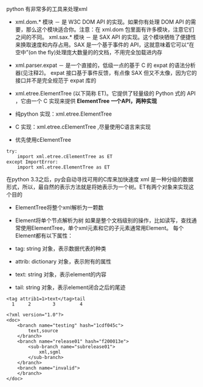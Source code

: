 python 有非常多的工具来处理xml

- xml.dom.* 模块 － 是 W3C DOM API 的实现。如果你有处理 DOM API 的需要，那么这个模块适合你。注意：在 xml.dom 包里面有许多模块，注意它们之间的不同。
xml.sax.* 模块 － 是 SAX API 的实现。这个模块牺牲了便捷性来换取速度和内存占用。SAX 是一个基于事件的 API，这就意味着它可以“在空中”(on the fly)处理庞大数量的的文档，不用完全加载进内存
- xml.parser.expat － 是一个直接的，低级一点的基于 C 的 expat 的语法分析器(见注释2)。 expat 接口基于事件反馈，有点像 SAX 但又不太像，因为它的接口并不是完全规范于 expat 库的
- xml.etree.ElementTree (以下简称 ET)。它提供了轻量级的 Python 式的 API ，它由一个 C 实现来提供
**ElementTree 一个API，两种实现**

- 纯python 实现：xml.etree.ElementTree
- C 实现：xml.etree.cElementTree ,尽量使用C语言来实现
- 优先使用cElementTree

```
try:
    import xml.etree.cElementTree as ET
except ImportError:
    import xml.etree.ElementTree as ET
```

在python 3.3之后，py会自动寻找可用的C库来加快速度
xml 是一种分级的数据形式，所以，最自然的表示方法就是将她表示为一个树。ET有两个对象来实现这个目的 

- ElementTree将整个xml解析为一颗数
- Element将单个节点解析为树
如果是整个文档级别的操作，比如读写，查找通常使用ElementTree，单个xml元素和它的子元素通常用Element。
每个Element都有以下属性：

- tag: string 对象，表示数据代表的种类
- attrib: dictionary 对象，表示附有的属性
- text: string 对象，表示element的内容
- tail: string 对象，表示element闭合之后的尾迹

```
<tag attrib1=1>text</tag>tail
  1     2        3         4
```


```
<?xml version="1.0"?>
<doc>
    <branch name="testing" hash="1cdf045c">
        text,source
    </branch>
    <branch name="release01" hash="f200013e">
        <sub-branch name="subrelease01">
            xml,sgml
        </sub-branch>
    </branch>
    <branch name="invalid">
    </branch>
</doc>
```

